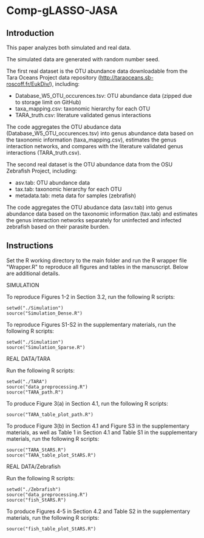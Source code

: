 # Comp-gLASSO-JASA

## Introduction

This paper analyzes both simulated and real data.

The simulated data are generated with random number seed.

The first real dataset is the OTU abundance data downloadable from the Tara Oceans Project data repository (http://taraoceans.sb-roscoff.fr/EukDiv/), including:

- Database_W5_OTU_occurences.tsv: OTU abundance data (zipped due to storage limit on GitHub)
- taxa_mapping.csv: taxonomic hierarchy for each OTU
- TARA_truth.csv: literature validated genus interactions

The code aggregates the OTU abudance data (Database_W5_OTU_occurences.tsv) into genus abundance data based on the taxonomic information (taxa_mapping.csv), estimates the genus interaction networks, and compares with the literature validated genus interactions (TARA_truth.csv).

The second real dataset is the OTU abundance data from the OSU Zebrafish Project, including:

- asv.tab: OTU abundance data
- tax.tab: taxonomic hierarchy for each OTU
- metadata.tab: meta data for samples (zebrafish)

The code aggregates the OTU abudance data (asv.tab) into genus abundance data based on the taxonomic information (tax.tab) and estimates the genus interaction networks separately for uninfected and infected zebrafish based on their parasite burden.

## Instructions

Set the R working directory to the main folder and run the R wrapper file "Wrapper.R" to reproduce all figures and tables in the manuscript. Below are additional details.

SIMULATION

To reproduce Figures 1-2 in Section 3.2, run the following R scripts:

```{r setup, message=FALSE}
setwd("./Simulation")
source("Simulation_Dense.R")
```

To reproduce Figures S1-S2 in the supplementary materials, run the following R scripts:

```{r setup, message=FALSE}
setwd("./Simulation")
source("Simulation_Sparse.R")
```

REAL DATA/TARA

Run the following R scripts:

```{r setup, message=FALSE}
setwd("./TARA")
source("data_preprocessing.R")
source("TARA_path.R")
```

To produce Figure 3(a) in Section 4.1, run the following R scripts:

```{r setup, message=FALSE}
source("TARA_table_plot_path.R")
```

To produce Figure 3(b) in Section 4.1 and Figure S3 in the supplementary materials, as well as Table 1 in Section 4.1 and Table S1 in the supplementary materials, run the following R scripts:

```{r setup, message=FALSE}
source("TARA_StARS.R")
source("TARA_table_plot_StARS.R")
```

REAL DATA/Zebrafish

Run the following R scripts:

```{r setup, message=FALSE}
setwd("./Zebrafish")
source("data_preprocessing.R")
source("fish_StARS.R")
```

To produce Figures 4-5 in Section 4.2 and Table S2 in the supplementary materials, run the following R scripts:

```{r setup, message=FALSE}
source("fish_table_plot_StARS.R")
```

